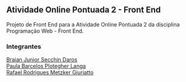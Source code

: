 ## Atividade Online Pontuada 2 - Front End

Projeto de Front End para a Atividade Online Pontuada 2 da disciplina Programação Web - Front End.

### Integrantes
[Braian Junior Secchin Daros](https://github.com/braiandaros)\
[Paula Barcelos Plotegher Langa](https://github.com/paulalanga)\
[Rafael Rodrigues Metzker Giuriatto](https://github.com/rafa1off)
